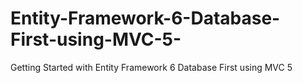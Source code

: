 Entity-Framework-6-Database-First-using-MVC-5-
==============================================

Getting Started with Entity Framework 6 Database First using MVC 5 
